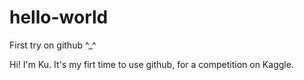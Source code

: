 # hello-world
First try on github ^_^

Hi! I'm Ku. It's my firt time to use github, for a competition on Kaggle.
